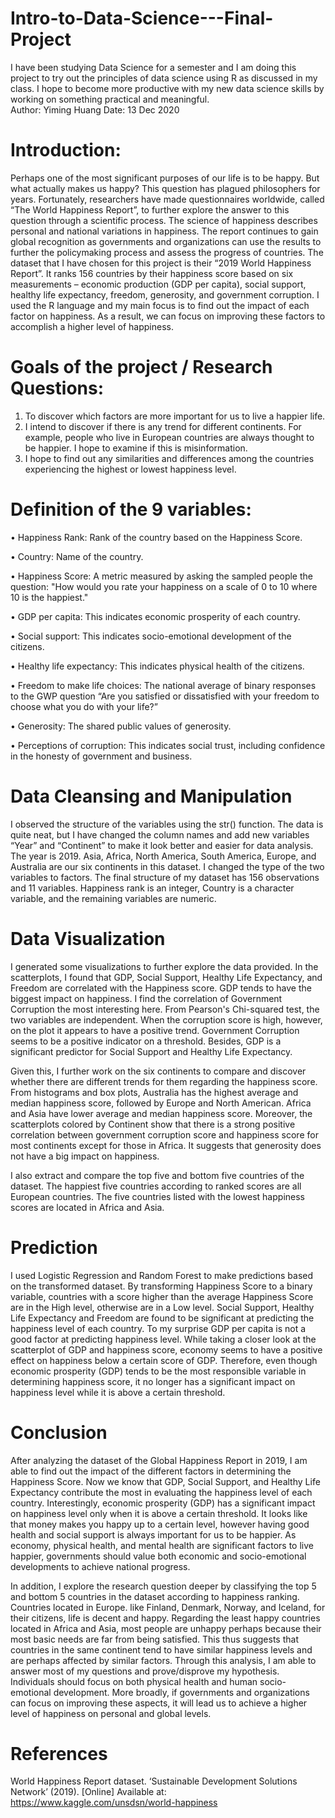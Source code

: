 # Intro-to-Data-Science---Final-Project
I have been studying Data Science for a semester and I am doing this project to try out the principles of data science using R as discussed in my class. I hope to become more productive with my new data science skills by working on something practical and meaningful.  
Author: Yiming Huang
Date: 13 Dec 2020


# Introduction: 
Perhaps one of the most significant purposes of our life is to be happy. But what actually makes us happy? This question has plagued philosophers for years. Fortunately, researchers have made questionnaires worldwide, called “The World Happiness Report”, to further explore the answer to this question through a scientific process. The science of happiness describes personal and national variations in happiness. The report continues to gain global recognition as governments and organizations can use the results to further the policymaking process and assess the progress of countries.
The dataset that I have chosen for this project is their “2019 World Happiness Report”. It ranks 156 countries by their happiness score based on six measurements – economic production (GDP per capita), social support, healthy life expectancy, freedom, generosity, and government corruption. I used the R language and my main focus is to find out the impact of each factor on happiness. As a result, we can focus on improving these factors to accomplish a higher level of happiness. 


# Goals of the project / Research Questions:
1.	To discover which factors are more important for us to live a happier life. 
2.	I intend to discover if there is any trend for different continents. For example, people who live in European countries are always thought to be happier. I hope to examine if this is misinformation. 
3.	I hope to find out any similarities and differences among the countries experiencing the highest or lowest happiness level. 


# Definition of the 9 variables:
•	Happiness Rank: Rank of the country based on the Happiness Score.

•	Country: Name of the country.

•	Happiness Score: A metric measured by asking the sampled people the question: "How would you rate your happiness on a scale of 0 to 10 where 10 is the happiest."

•	GDP per capita: This indicates economic prosperity of each country.  

•	Social support:  This indicates socio-emotional development of the citizens.

•	Healthy life expectancy: This indicates physical health of the citizens.

•	Freedom to make life choices: The national average of binary responses to the GWP question “Are you satisfied or dissatisfied with your freedom to choose what you do with your life?”

•	Generosity: The shared public values of generosity.

•	Perceptions of corruption: This indicates social trust, including confidence in the honesty of government and business. 


# Data Cleansing and Manipulation
I observed the structure of the variables using the str() function. The data is quite neat, but I have changed the column names and add new variables “Year” and “Continent” to make it look better and easier for data analysis. The year is 2019. Asia, Africa, North America, South America, Europe, and Australia are our six continents in this dataset. I changed the type of the two variables to factors. The final structure of my dataset has 156 observations and 11 variables. Happiness rank is an integer, Country is a character variable, and the remaining variables are numeric.

# Data Visualization
I generated some visualizations to further explore the data provided. In the scatterplots, I found that GDP, Social Support, Healthy Life Expectancy, and Freedom are correlated with the Happiness score. GDP tends to have the biggest impact on happiness. I find the correlation of Government Corruption the most interesting here. From Pearson's Chi-squared test, the two variables are independent. When the corruption score is high, however, on the plot it appears to have a positive trend. Government Corruption seems to be a positive indicator on a threshold. Besides, GDP is a significant predictor for Social Support and Healthy Life Expectancy. 

Given this, I further work on the six continents to compare and discover whether there are different trends for them regarding the happiness score. From histograms and box plots, Australia has the highest average and median happiness score, followed by Europe and North American. Africa and Asia have lower average and median happiness score. Moreover, the scatterplots colored by Continent show that there is a strong positive correlation between government corruption score and happiness score for most continents except for those in Africa. It suggests that generosity does not have a big impact on happiness.

I also extract and compare the top five and bottom five countries of the dataset. The happiest five countries according to ranked scores are all European countries. The five countries listed with the lowest happiness scores are located in Africa and Asia.


# Prediction
I used Logistic Regression and Random Forest to make predictions based on the transformed dataset. By transforming Happiness Score to a binary variable, countries with a score higher than the average Happiness Score are in the High level, otherwise are in a Low level. Social Support, Healthy Life Expectancy and Freedom are found to be significant at predicting the happiness level of each country. To my surprise GDP per capita is not a good factor at predicting happiness level. While taking a closer look at the scatterplot of GDP and happiness score, economy seems to have a positive effect on happiness below a certain score of GDP. Therefore, even though economic prosperity (GDP) tends to be the most responsible variable in determining happiness score, it no longer has a significant impact on happiness level while it is above a certain threshold.


# Conclusion
After analyzing the dataset of the Global Happiness Report in 2019, I am able to find out the impact of the different factors in determining the Happiness Score. Now we know that GDP, Social Support, and Healthy Life Expectancy contribute the most in evaluating the happiness level of each country. Interestingly, economic prosperity (GDP) has a significant impact on happiness level only when it is above a certain threshold. It looks like that money makes you happy up to a certain level, however having good health and social support is always important for us to be happier. As economy, physical health, and mental health are significant factors to live happier, governments should value both economic and socio-emotional developments to achieve national progress. 

In addition, I explore the research question deeper by classifying the top 5 and bottom 5 countries in the dataset according to happiness ranking. Countries located in Europe. like Finland, Denmark, Norway, and Iceland, for their citizens, life is decent and happy. Regarding the least happy countries located in Africa and Asia, most people are unhappy perhaps because their most basic needs are far from being satisfied. This thus suggests that countries in the same continent tend to have similar happiness levels and are perhaps affected by similar factors. 
Through this analysis, I am able to answer most of my questions and prove/disprove my hypothesis. Individuals should focus on both physical health and human socio-emotional development. More broadly, if governments and organizations can focus on improving these aspects, it will lead us to achieve a higher level of happiness on personal and global levels. 


# References
World Happiness Report dataset. ‘Sustainable Development Solutions Network’ (2019). [Online] Available at: https://www.kaggle.com/unsdsn/world-happiness
